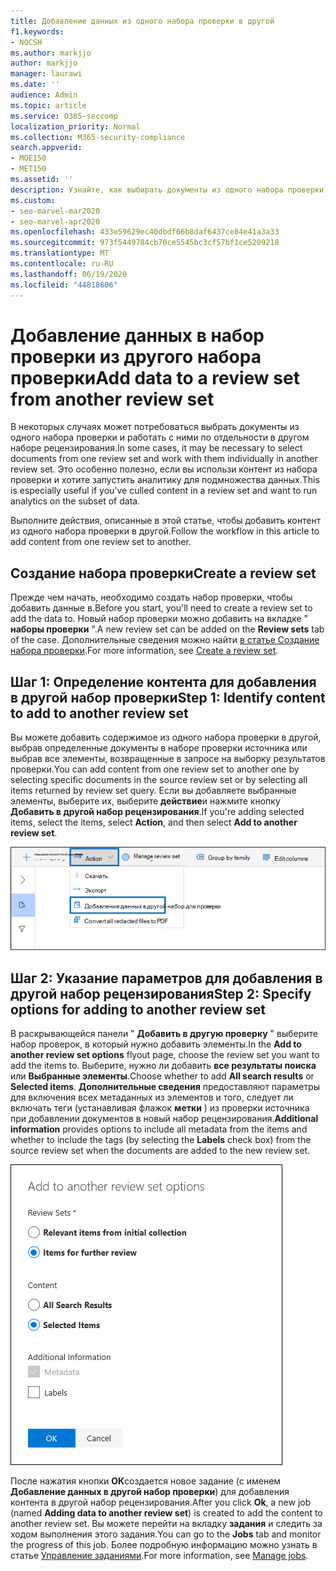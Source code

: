 ```yaml
---
title: Добавление данных из одного набора проверки в другой
f1.keywords:
- NOCSH
ms.author: markjjo
author: markjjo
manager: laurawi
ms.date: ''
audience: Admin
ms.topic: article
ms.service: O365-seccomp
localization_priority: Normal
ms.collection: M365-security-compliance
search.appverid:
- MOE150
- MET150
ms.assetid: ''
description: Узнайте, как выбирать документы из одного набора проверки и работать с ними по отдельности в другом наборе в расширенном случае обнаружения электронных данных.
ms.custom:
- seo-marvel-mar2020
- seo-marvel-apr2020
ms.openlocfilehash: 433e59629ec40dbdf66b8daf6437ce84e41a3a33
ms.sourcegitcommit: 973f5449784cb70ce5545bc3cf57bf1ce5209218
ms.translationtype: MT
ms.contentlocale: ru-RU
ms.lasthandoff: 06/19/2020
ms.locfileid: "44818606"
---
```

# <a name="add-data-to-a-review-set-from-another-review-set"></a><span data-ttu-id="71cbd-103">Добавление данных в набор проверки из другого набора проверки</span><span class="sxs-lookup"><span data-stu-id="71cbd-103">Add data to a review set from another review set</span></span>

<span data-ttu-id="71cbd-104">В некоторых случаях может потребоваться выбрать документы из одного набора проверки и работать с ними по отдельности в другом наборе рецензирования.</span><span class="sxs-lookup"><span data-stu-id="71cbd-104">In some cases, it may be necessary to select documents from one review set and work with them individually in another review set.</span></span> <span data-ttu-id="71cbd-105">Это особенно полезно, если вы использи контент из набора проверки и хотите запустить аналитику для подмножества данных.</span><span class="sxs-lookup"><span data-stu-id="71cbd-105">This is especially useful if you've culled content in a review set and want to run analytics on the subset of data.</span></span>

<span data-ttu-id="71cbd-106">Выполните действия, описанные в этой статье, чтобы добавить контент из одного набора проверки в другой.</span><span class="sxs-lookup"><span data-stu-id="71cbd-106">Follow the workflow in this article to add content from one review set to another.</span></span>

## <a name="create-a-review-set"></a><span data-ttu-id="71cbd-107">Создание набора проверки</span><span class="sxs-lookup"><span data-stu-id="71cbd-107">Create a review set</span></span>

<span data-ttu-id="71cbd-108">Прежде чем начать, необходимо создать набор проверки, чтобы добавить данные в.</span><span class="sxs-lookup"><span data-stu-id="71cbd-108">Before you start, you'll need to create a review set to add the data to.</span></span>  <span data-ttu-id="71cbd-109">Новый набор проверки можно добавить на вкладке " **наборы проверки** ".</span><span class="sxs-lookup"><span data-stu-id="71cbd-109">A new review set can be added on the **Review sets** tab of the case.</span></span> <span data-ttu-id="71cbd-110">Дополнительные сведения можно найти [в статье Создание набора проверки](managing-review-sets.md#create-a-review-set).</span><span class="sxs-lookup"><span data-stu-id="71cbd-110">For more information, see [Create a review set](managing-review-sets.md#create-a-review-set).</span></span>

## <a name="step-1-identify-content-to-add-to-another-review-set"></a><span data-ttu-id="71cbd-111">Шаг 1: Определение контента для добавления в другой набор проверки</span><span class="sxs-lookup"><span data-stu-id="71cbd-111">Step 1: Identify content to add to another review set</span></span>

<span data-ttu-id="71cbd-112">Вы можете добавить содержимое из одного набора проверки в другой, выбрав определенные документы в наборе проверки источника или выбрав все элементы, возвращенные в запросе на выборку результатов проверки.</span><span class="sxs-lookup"><span data-stu-id="71cbd-112">You can add content from one review set to another one by selecting specific documents in the source review set or by selecting all items returned by review set query.</span></span> <span data-ttu-id="71cbd-113">Если вы добавляете выбранные элементы, выберите их, выберите **действие**и нажмите кнопку **Добавить в другой набор рецензирования**.</span><span class="sxs-lookup"><span data-stu-id="71cbd-113">If you're adding selected items, select the items, select **Action**, and then select **Add to another review set**.</span></span>

![Добавить в другой набор проверки](../media/64f2a4d4-eba3-4ab3-a3ba-d519feea3142.png)

## <a name="step-2-specify-options-for-adding-to-another-review-set"></a><span data-ttu-id="71cbd-115">Шаг 2: Указание параметров для добавления в другой набор рецензирования</span><span class="sxs-lookup"><span data-stu-id="71cbd-115">Step 2: Specify options for adding to another review set</span></span>

<span data-ttu-id="71cbd-116">В раскрывающейся панели " **Добавить в другую проверку** " выберите набор проверок, в который нужно добавить элементы.</span><span class="sxs-lookup"><span data-stu-id="71cbd-116">In the **Add to another review set options** flyout page, choose the review set you want to add the items to.</span></span> <span data-ttu-id="71cbd-117">Выберите, нужно ли добавить **все результаты поиска** или **Выбранные элементы**.</span><span class="sxs-lookup"><span data-stu-id="71cbd-117">Choose whether to add **All search results** or **Selected items**.</span></span>  <span data-ttu-id="71cbd-118">**Дополнительные сведения** предоставляют параметры для включения всех метаданных из элементов и того, следует ли включать теги (устанавливая флажок **метки** ) из проверки источника при добавлении документов в новый набор рецензирования.</span><span class="sxs-lookup"><span data-stu-id="71cbd-118">**Additional information** provides options to include all metadata from the items and whether to include the tags (by selecting the **Labels** check box) from the source review set when the documents are added to the new review set.</span></span>  

![Добавить в другой набор проверки](../media/6440ee44-68fd-44d7-b43a-3a477345525c.png)

<span data-ttu-id="71cbd-120">После нажатия кнопки **ОК**создается новое задание (с именем **Добавление данных в другой набор проверки**) для добавления контента в другой набор рецензирования.</span><span class="sxs-lookup"><span data-stu-id="71cbd-120">After you click **Ok**, a new job (named **Adding data to another review set**) is created to add the content to another review set.</span></span> <span data-ttu-id="71cbd-121">Вы можете перейти на вкладку **задания** и следить за ходом выполнения этого задания.</span><span class="sxs-lookup"><span data-stu-id="71cbd-121">You can go to the **Jobs** tab and monitor the progress of this job.</span></span> <span data-ttu-id="71cbd-122">Более подробную информацию можно узнать в статье [Управление заданиями](managing-jobs-ediscovery20.md).</span><span class="sxs-lookup"><span data-stu-id="71cbd-122">For more information, see [Manage jobs](managing-jobs-ediscovery20.md).</span></span>
